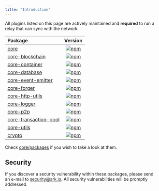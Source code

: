```yaml
---
title: "Introduction"
---
```


All plugins listed on this page are actively maintained and **required** to run a relay that can sync with the network.

| Package                                                                            |                                                                   Version                                                                    |
| :--------------------------------------------------------------------------------- | :------------------------------------------------------------------------------------------------------------------------------------------: |
| [core](/guidebook/core/plugins/required/core.md)                                   |                  [![npm](https://badgen.now.sh/npm/v/@arkecosystem/core)](https://www.npmjs.com/package/@arkecosystem/core)                  |
| [core-blockchain](/guidebook/core/plugins/required/core-blockchain.md)             |       [![npm](https://badgen.now.sh/npm/v/@arkecosystem/core-blockchain)](https://www.npmjs.com/package/@arkecosystem/core-blockchain)       |
| [core-container](/guidebook/core/plugins/required/core-container.md)               |        [![npm](https://badgen.now.sh/npm/v/@arkecosystem/core-container)](https://www.npmjs.com/package/@arkecosystem/core-container)        |
| [core-database](/guidebook/core/plugins/required/core-database.md)                 |         [![npm](https://badgen.now.sh/npm/v/@arkecosystem/core-database)](https://www.npmjs.com/package/@arkecosystem/core-database)         |
| [core-event-emitter](/guidebook/core/plugins/required/core-event-emitter.md)       |    [![npm](https://badgen.now.sh/npm/v/@arkecosystem/core-event-emitter)](https://www.npmjs.com/package/@arkecosystem/core-event-emitter)    |
| [core-forger](/guidebook/core/plugins/required/core-forger.md)                     |           [![npm](https://badgen.now.sh/npm/v/@arkecosystem/core-forger)](https://www.npmjs.com/package/@arkecosystem/core-forger)           |
| [core-http-utils](/guidebook/core/plugins/required/core-http-utils.md)             |       [![npm](https://badgen.now.sh/npm/v/@arkecosystem/core-http-utils)](https://www.npmjs.com/package/@arkecosystem/core-http-utils)       |
| [core-logger](/guidebook/core/plugins/required/core-logger.md)                     |           [![npm](https://badgen.now.sh/npm/v/@arkecosystem/core-logger)](https://www.npmjs.com/package/@arkecosystem/core-logger)           |
| [core-p2p](/guidebook/core/plugins/required/core-p2p.md)                           |              [![npm](https://badgen.now.sh/npm/v/@arkecosystem/core-p2p)](https://www.npmjs.com/package/@arkecosystem/core-p2p)              |
| [core-transaction-pool](/guidebook/core/plugins/required/core-transaction-pool.md) | [![npm](https://badgen.now.sh/npm/v/@arkecosystem/core-transaction-pool)](https://www.npmjs.com/package/@arkecosystem/core-transaction-pool) |
| [core-utils](/guidebook/core/plugins/required/core-utils.md)                       |            [![npm](https://badgen.now.sh/npm/v/@arkecosystem/core-utils)](https://www.npmjs.com/package/@arkecosystem/core-utils)            |
| [crypto](/guidebook/core/plugins/required/crypto.md)                               |                [![npm](https://badgen.now.sh/npm/v/@arkecosystem/crypto)](https://www.npmjs.com/package/@arkecosystem/crypto)                |

Check [core/packages](https://github.com/ARKEcosystem/core/tree/develop/packages) if you wish to take a look at them.

## Security

If you discover a security vulnerability within these packages, please send an e-mail to [security@ark.io](mailto:security@ark.io). All security vulnerabilities will be promptly addressed.

